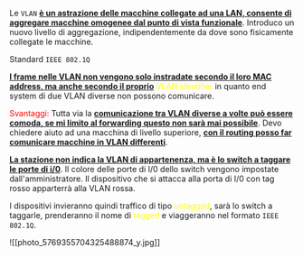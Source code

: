 Le `VLAN` <b><u>è un astrazione delle macchine collegate ad una LAN, consente di aggregare macchine omogenee dal punto di vista funzionale</u></b>. Introduco un nuovo livello di aggregazione, indipendentemente da dove sono fisicamente collegate le macchine. 

Standard `IEEE 802.1Q`

<b><u>I frame nelle VLAN non vengono solo instradate secondo il loro MAC address, ma anche secondo il proprio</u></b> <span style=color:yellow>VLAN identifier</span> in quanto end system di due VLAN diverse non possono comunicare. 

<span style=color:red>Svantaggi: </span> Tutta via la <b><u>comunicazione tra VLAN diverse a volte può essere comoda, se mi limito al forwarding questo non sarà mai possibile</u></b>. Devo chiedere aiuto ad una macchina di livello superiore, <b><u>con il routing posso far comunicare macchine in VLAN differenti</u></b>. 


<b><u>La stazione non indica la VLAN di appartenenza, ma è lo switch a taggare le porte di i/0</u></b>. Il colore delle porte di I/0 dello switch vengono impostate dall'amministratore. Il dispositivo che si attacca alla porta di I/0 con tag rosso apparterrà alla VLAN rossa. 

I dispositivi invieranno quindi traffico di tipo <span style=color:yellow>untagged</span>, sarà lo switch a taggarle,  prenderanno il nome di <span style=color:yellow>tagged</span> e viaggeranno nel formato `IEEE 802.1Q`. 

![[photo_5769355704325488874_y.jpg]]